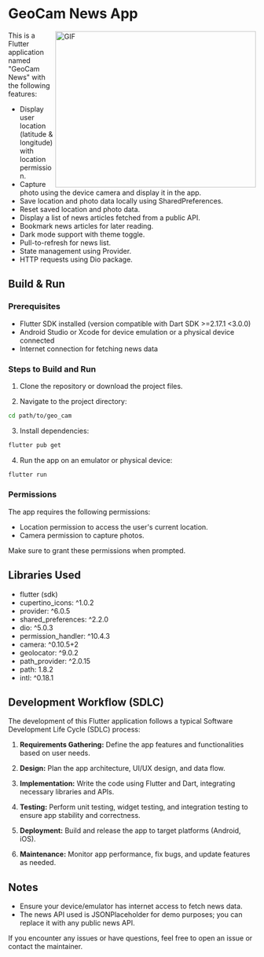 # GeoCam News App

<img align="right" alt="GIF" src="https://github.com/Gapur/Gapur/blob/master/coding.gif?raw=true" width="408" height="318" />
This is a Flutter application named "GeoCam News" with the following features:

- Display user location (latitude & longitude) with location permission.
- Capture photo using the device camera and display it in the app.
- Save location and photo data locally using SharedPreferences.
- Reset saved location and photo data.
- Display a list of news articles fetched from a public API.
- Bookmark news articles for later reading.
- Dark mode support with theme toggle.
- Pull-to-refresh for news list.
- State management using Provider.
- HTTP requests using Dio package.

## Build & Run

### Prerequisites

- Flutter SDK installed (version compatible with Dart SDK >=2.17.1 <3.0.0)
- Android Studio or Xcode for device emulation or a physical device connected
- Internet connection for fetching news data

### Steps to Build and Run

1. Clone the repository or download the project files.

2. Navigate to the project directory:

```bash
cd path/to/geo_cam
```

3. Install dependencies:

```bash
flutter pub get
```

4. Run the app on an emulator or physical device:

```bash
flutter run
```

### Permissions

The app requires the following permissions:

- Location permission to access the user's current location.
- Camera permission to capture photos.

Make sure to grant these permissions when prompted.

## Libraries Used

- flutter (sdk)
- cupertino_icons: ^1.0.2
- provider: ^6.0.5
- shared_preferences: ^2.2.0
- dio: ^5.0.3
- permission_handler: ^10.4.3
- camera: ^0.10.5+2
- geolocator: ^9.0.2
- path_provider: ^2.0.15
- path: 1.8.2
- intl: ^0.18.1

## Development Workflow (SDLC)

The development of this Flutter application follows a typical Software Development Life Cycle (SDLC) process:

1. **Requirements Gathering:** Define the app features and functionalities based on user needs.

2. **Design:** Plan the app architecture, UI/UX design, and data flow.

3. **Implementation:** Write the code using Flutter and Dart, integrating necessary libraries and APIs.

4. **Testing:** Perform unit testing, widget testing, and integration testing to ensure app stability and correctness.

5. **Deployment:** Build and release the app to target platforms (Android, iOS).

6. **Maintenance:** Monitor app performance, fix bugs, and update features as needed.

## Notes

- Ensure your device/emulator has internet access to fetch news data.
- The news API used is JSONPlaceholder for demo purposes; you can replace it with any public news API.

If you encounter any issues or have questions, feel free to open an issue or contact the maintainer.
